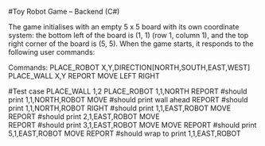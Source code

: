 #Toy Robot Game – Backend (C#)

The game initialises with an empty 5 x 5 board with its own coordinate system:
the bottom left of the board is (1, 1) (row 1, column 1), and the top right corner of the board is (5, 5).
When the game starts, it responds to the following user commands:


Commands:
PLACE_ROBOT X,Y,DIRECTION[NORTH,SOUTH,EAST,WEST]
PLACE_WALL X,Y
REPORT
MOVE
LEFT
RIGHT




#Test case
PLACE_WALL 1,2
PLACE_ROBOT 1,1,NORTH
REPORT   	#should print 1,1,NORTH,ROBOT
MOVE		#should print wall ahead
REPORT	#should print 1,1,NORTH,ROBOT
RIGHT		#should print 1,1,EAST,ROBOT
MOVE		
REPORT	#should print 2,1,EAST,ROBOT
MOVE		
REPORT 	#should print 3,1,EAST,ROBOT
MOVE
MOVE
REPORT	#should print 5,1,EAST,ROBOT
MOVE
REPORT	#should wrap to print 1,1,EAST,ROBOT		
